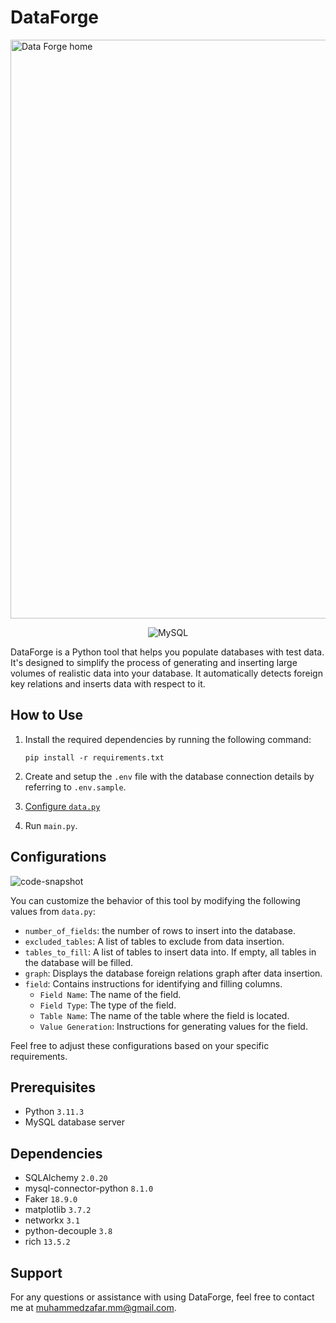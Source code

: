 # DataForge

<img width="926" alt="Data Forge home" src="https://github.com/MZaFaRM/DataForge/assets/98420006/d7ca0ca1-b958-4f78-82a2-f8b4ad3e4cf1">

<p align="center">
  <img alt="MySQL" src="https://img.shields.io/badge/MySQL-00000F?style=for-the-badge&logo=mysql&logoColor=white">
</p>
   

DataForge is a Python tool that helps you populate databases with test data. It's designed to simplify the process of generating and inserting large volumes of realistic data into your database. It automatically detects foreign key relations and inserts data with respect to it.


## How to Use

1. Install the required dependencies by running the following command:

   ```
   pip install -r requirements.txt
   ```

2. Create and setup the `.env` file with the database connection details by referring to `.env.sample`.

3. [Configure `data.py`](#configurations)

4. Run `main.py`.

## Configurations

![code-snapshot](https://github.com/MZaFaRM/DataForge/assets/98420006/78a2f15d-2ad7-4f56-a39b-6abb3ff07db2)

You can customize the behavior of this tool by modifying the following values from `data.py`:

- `number_of_fields`: the number of rows to insert into the database.
- `excluded_tables`: A list of tables to exclude from data insertion.
- `tables_to_fill`: A list of tables to insert data into. If empty, all tables in the database will be filled.
- `graph`: Displays the database foreign relations graph after data insertion.
- `field`: Contains instructions for identifying and filling columns.
  - `Field Name`: The name of the field.
  - `Field Type`: The type of the field.
  - `Table Name`: The name of the table where the field is located.
  - `Value Generation`: Instructions for generating values for the field.

Feel free to adjust these configurations based on your specific requirements.

## Prerequisites

- Python `3.11.3`
- MySQL database server

## Dependencies

- SQLAlchemy `2.0.20`
- mysql-connector-python `8.1.0`
- Faker `18.9.0`
- matplotlib `3.7.2`
- networkx `3.1`
- python-decouple `3.8`
- rich `13.5.2`

## Support

For any questions or assistance with using DataForge, feel free to contact me at muhammedzafar.mm@gmail.com.
